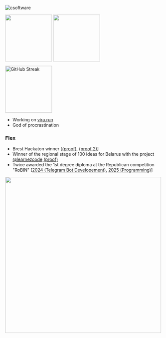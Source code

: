 ![csoftware](https://github.com/csoftware-arigpt/csoftware-arigpt/assets/130468357/1ed4022f-d8ee-40e6-88e1-c46d7dd6b8ec)

<img height=150 align="center" src="https://github-readme-stats.vercel.app/api?username=csoftware-arigpt&show_icons=true&theme=transparent" /> <img height=150 align="center" src="https://github-readme-stats.vercel.app/api/top-langs/?username=csoftware-arigpt&show_icons=true&theme=transparent&layout=compact" />

<img src="https://streak-stats.demolab.com?user=csoftware-arigpt&theme=transparent&card_height=150" alt="GitHub Streak" align="center" height=150/>


- Working on [vira.run](https://github.com/vira-run)
- God of procrastination

### Flex

- Brest Hackaton winner [[(proof)](https://drive.google.com/file/d/1pny9kkt9EMB8p4bqadPW8gs_dz3X2bGS/view), [(proof 2)](https://bntp.by/blog/%F0%9F%8E%89-vtoroj-den-hakatona-v-zao-bntp-novye-idei-i-pobediteli/)]
- Winner of the regional stage of 100 ideas for Belarus with the project [@learnezcode](https://github.com/learnezcode) [(proof)](https://t.me/brestbrsm/20396)
- Twice awarded the 1st degree diploma at the Republican competition "RoBIN" [[2024 (Telegram Bot Developement)](https://zubronok.by/events/robin-2024%D0%B8%D1%82%D0%BE%D0%B3%D0%B8/), [2025 (Programming)](https://zubronok.by/programms/smeny-2025-goda/smena-robin/robin-2025.php)]

<img height=500 src="https://github.com/user-attachments/assets/d197f61a-34ec-4753-bb01-b7c622acf600"/>

